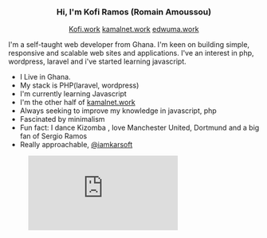 <h3 align="center">Hi, I'm Kofi Ramos (Romain Amoussou)</h3>
<p align="center">
	<a href="https://kofi.work">Kofi.work</a> <a href="https://kamalnet.work">kamalnet.work</a> <a href="https://edwuma.work">edwuma.work</a>
</p>


<p>I'm a self-taught web developer from Ghana. I'm keen on building simple, responsive and scalable web sites and applications. I've an interest in php, wordpress, laravel and i've started learning javascript. </p>


- I Live in Ghana.
- My stack is PHP(laravel, wordpress)
- I'm currently learning Javascript
- I'm the other half of [kamalnet.work](https://kamalnet.work)
- Always seeking to improve my knowledge in javascript, php
- Fascinated by minimalism
- Fun fact: I dance Kizomba , love Manchester United, Dortmund and a big fan of Sergio Ramos
- Really approachable, [@iamkarsoft](https://twitter.com/iamkarsoft)



<figure><embed src="https://wakatime.com/share/@iamkarsoft/5518fbeb-8490-4e7d-8bc8-d86200428fa9.svg"></embed></figure>
